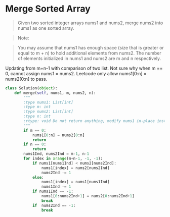 # Merge Sorted Array

> Given two sorted integer arrays nums1 and nums2, merge nums2 into nums1 as one sorted array.

> Note:

> You may assume that nums1 has enough space (size that is greater or equal to m + n) to hold additional elements from nums2. The number of elements initialized in nums1 and nums2 are m and n respectively.

Updating from m+n-1 with comparison of two list. Not sure why when m == 0, cannot assign nums1 = nums2. Leetcode only allow nums1[0:n] = nums2[0:n] to pass.

```Python
class Solution(object):
    def merge(self, nums1, m, nums2, n):
        """
        :type nums1: List[int]
        :type m: int
        :type nums2: List[int]
        :type n: int
        :rtype: void Do not return anything, modify nums1 in-place instead.
        """
        if m == 0:
            nums1[0:n] = nums2[0:n]
            return
        if n == 0:
            return
        nums1Ind, nums2Ind = m-1, n-1
        for index in xrange(m+n-1, -1, -1):
            if nums1[nums1Ind] < nums2[nums2Ind]:
                nums1[index] = nums2[nums2Ind]
                nums2Ind -= 1
            else:
                nums1[index] = nums1[nums1Ind]
                nums1Ind -= 1
            if nums1Ind == -1:
                nums1[0:nums2Ind+1] = nums2[0:nums2Ind+1]
                break
            if  nums2Ind == -1:
                break
```
